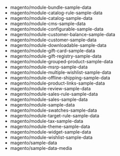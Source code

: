 <div markdown="1">

*	magento/module-bundle-sample-data
*	magento/module-catalog-rule-sample-data
*	magento/module-catalog-sample-data
*	magento/module-cms-sample-data
*	magento/module-configurable-sample-data
*	magento/module-customer-balance-sample-data
*	magento/module-customer-sample-data
*	magento/module-downloadable-sample-data
*	magento/module-gift-card-sample-data
*	magento/module-gift-registry-sample-data
*	magento/module-grouped-product-sample-data
*	magento/module-msrp-sample-data
*	magento/module-multiple-wishlist-sample-data
*	magento/module-offline-shipping-sample-data
*	magento/module-product-links-sample-data
*	magento/module-review-sample-data
*	magento/module-sales-rule-sample-data
*	magento/module-sales-sample-data
*	magento/module-sample-data
*	magento/module-swatches-sample-data
*	magento/module-target-rule-sample-data
*	magento/module-tax-sample-data
*	magento/module-theme-sample-data
*	magento/module-widget-sample-data
*	magento/module-wishlist-sample-data
*	magento/sample-data
*	magento/sample-data-media